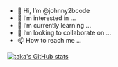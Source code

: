 - 👋 Hi, I’m @johnny2bcode
- 👀 I’m interested in ...
- 🌱 I’m currently learning ...
- 💞️ I’m looking to collaborate on ...
- 📫 How to reach me ...

[![taka's GitHub stats](https://github-readme-stats.vercel.app/api?username=johnny2bcode)](https://github.com/anuraghazra/github-readme-stats)

<!---
johnny2bcode/johnny2bcode is a ✨ special ✨ repository because its `README.md` (this file) appears on your GitHub profile.
You can click the Preview link to take a look at your changes.
--->
